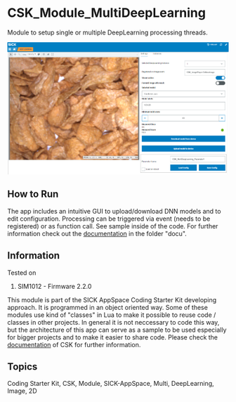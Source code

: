 # CSK_Module_MultiDeepLearning

Module to setup single or multiple DeepLearning processing threads.

![](https://github.com/SICKAppSpaceCodingStarterKit/CSK_Module_MultiDeepLearning/blob/main/docu/media/UI_Screenshot.png)

## How to Run

The app includes an intuitive GUI to upload/download DNN models and to edit configuration.
Processing can be triggered via event (needs to be registered) or as function call. See sample inside of the code.
For further information check out the [documentation](https://raw.githack.com/SICKAppSpaceCodingStarterKit/CSK_Module_MultiDeepLearning/main/CSK_Module_MultiDeepLearning.html) in the folder "docu".

## Information

Tested on

1. SIM1012        - Firmware 2.2.0


This module is part of the SICK AppSpace Coding Starter Kit developing approach.
It is programmed in an object oriented way. Some of these modules use kind of "classes" in Lua to make it possible to reuse code / classes in other projects.
In general it is not neccessary to code this way, but the architecture of this app can serve as a sample to be used especially for bigger projects and to make it easier to share code.
Please check the [documentation](https://github.com/SICKAppSpaceCodingStarterKit/.github/blob/main/docu/SICKAppSpaceCodingStarterKit_Documentation.md) of CSK for further information.

## Topics

Coding Starter Kit, CSK, Module, SICK-AppSpace, Multi, DeepLearning, Image, 2D
